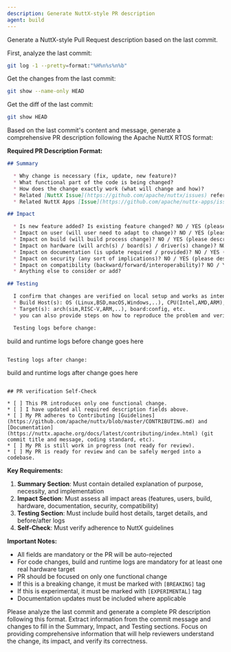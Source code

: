 ```yaml
---
description: Generate NuttX-style PR description
agent: build
---
```


Generate a NuttX-style Pull Request description based on the last commit.

First, analyze the last commit:
```bash
git log -1 --pretty=format:"%H%n%s%n%b"
```

Get the changes from the last commit:
```bash
git show --name-only HEAD
```

Get the diff of the last commit:
```bash
git show HEAD
```

Based on the last commit's content and message, generate a comprehensive PR description following the Apache NuttX RTOS format:

**Required PR Description Format:**

```markdown
## Summary

  * Why change is necessary (fix, update, new feature)?
  * What functional part of the code is being changed?
  * How does the change exactly work (what will change and how)?
  * Related [NuttX Issue](https://github.com/apache/nuttx/issues) reference if applicable.
  * Related NuttX Apps [Issue](https://github.com/apache/nuttx-apps/issues) / [Pull Request](https://github.com/apache/nuttx-apps/pulls) reference if applicable.

## Impact

  * Is new feature added? Is existing feature changed? NO / YES (please describe if yes).
  * Impact on user (will user need to adapt to change)? NO / YES (please describe if yes).
  * Impact on build (will build process change)? NO / YES (please describe if yes).
  * Impact on hardware (will arch(s) / board(s) / driver(s) change)? NO / YES (please describe if yes).
  * Impact on documentation (is update required / provided)? NO / YES (please describe if yes).
  * Impact on security (any sort of implications)? NO / YES (please describe if yes).
  * Impact on compatibility (backward/forward/interoperability)? NO / YES (please describe if yes).
  * Anything else to consider or add?

## Testing

  I confirm that changes are verified on local setup and works as intended:
  * Build Host(s): OS (Linux,BSD,macOS,Windows,..), CPU(Intel,AMD,ARM), compiler(GCC,CLANG,version), etc.
  * Target(s): arch(sim,RISC-V,ARM,..), board:config, etc.
  * you can also provide steps on how to reproduce the problem and verify the change.

  Testing logs before change:

  ```
  build and runtime logs before change goes here
  ```

  Testing logs after change:

  ```
  build and runtime logs after change goes here
  ```

## PR verification Self-Check

  * [ ] This PR introduces only one functional change.
  * [ ] I have updated all required description fields above.
  * [ ] My PR adheres to Contributing [Guidelines](https://github.com/apache/nuttx/blob/master/CONTRIBUTING.md) and [Documentation](https://nuttx.apache.org/docs/latest/contributing/index.html) (git commit title and message, coding standard, etc).
  * [ ] My PR is still work in progress (not ready for review).
  * [ ] My PR is ready for review and can be safely merged into a codebase.
```

**Key Requirements:**
1. **Summary Section**: Must contain detailed explanation of purpose, necessity, and implementation
2. **Impact Section**: Must assess all impact areas (features, users, build, hardware, documentation, security, compatibility)
3. **Testing Section**: Must include build host details, target details, and before/after logs
4. **Self-Check**: Must verify adherence to NuttX guidelines

**Important Notes:**
- All fields are mandatory or the PR will be auto-rejected
- For code changes, build and runtime logs are mandatory for at least one real hardware target
- PR should be focused on only one functional change
- If this is a breaking change, it must be marked with `[BREAKING]` tag
- If this is experimental, it must be marked with `[EXPERIMENTAL]` tag
- Documentation updates must be included where applicable

Please analyze the last commit and generate a complete PR description following this format. Extract information from the commit message and changes to fill in the Summary, Impact, and Testing sections. Focus on providing comprehensive information that will help reviewers understand the change, its impact, and verify its correctness.